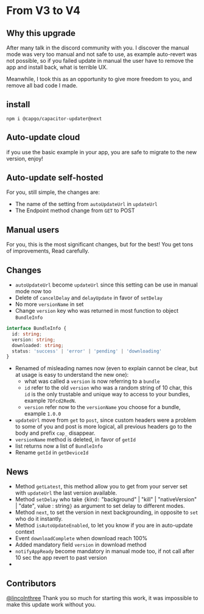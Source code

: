 # From V3 to V4

## Why this upgrade

After many talk in the discord community with you. I discover the manual mode was very too manual and not safe to use, as example auto-revert was not possible, so if you failed update in manual the user have to remove the app and install back, what is terrible UX.

Meanwhile, I took this as an opportunity to give more freedom to you, and remove all bad code I made.

## install

`npm i @capgo/capacitor-updater@next`

## Auto-update cloud

if you use the basic example in your app, you are safe to migrate to the new version, enjoy!

## Auto-update self-hosted

For you, still simple, the changes are:

* The name of the setting from `autoUpdateUrl` in `updateUrl`
* The Endpoint method change from `GET` to POST

## Manual users

For you, this is the most significant changes, but for the best! You get tons of improvements, Read carefully.

## Changes

* `autoUpdateUrl` become `updateUrl` since this setting can be use in manual mode now too
* Delete of `cancelDelay` and `delayUpdate` in favor of `setDelay`
* No more `versionName` in set
* Change `version` key who was returned in most function to object `BundleInfo`

```typescript
interface BundleInfo {
  id: string;
  version: string;
  downloaded: string;
  status: 'success' | 'error' | 'pending' | 'downloading'
}
```

* Renamed of misleading names now (even to explain cannot be clear, but at usage is easy to understand the new one):
  * what was called a `version` is now referring to a `bundle`
  * `id` refer to the old `version` who was a random string of 10 char, this `id` is the only trustable and unique way to access to your bundles, example `7Dfcd2RedN`.
  * `version` refer now to the `versionName` you choose for a bundle, example `1.0.0`
* `updateUrl` move from `get` to `post`, since custom headers were a problem to some of you and post is more logical, all previous headers go to the body and prefix `cap_` disappear.
* `versionName` method is deleted, in favor of `getId`
* list returns now a list of `BundleInfo`
* Rename `getId` in `getDeviceId`

## News

* Method `getLatest`, this method allow you to get from your server set with `updateUrl` the last version available.
* Method `setDelay` who take `{`kind`:` "background" | "kill" | "nativeVersion" | "date", value : string`}` as argument to set delay to different modes.
* Method `next`, to set the version in next backgrounding, in opposite to `set` who do it instantly.
* Method `isAutoUpdateEnabled`, to let you know if you are in auto-update context
* Event `downloadComplete` when download reach 100%
* Added mandatory field `version` in download method
* `notifyAppReady` become mandatory in manual mode too, if not call after 10 sec the app revert to past version
*

## Contributors

[@lincolnthree](https://github.com/lincolnthree) Thank you so much for starting this work, it was impossible to make this update work without you.
